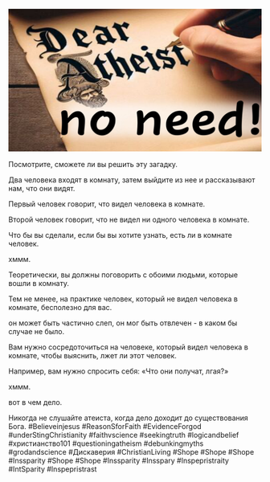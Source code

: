 ![Video cover image](../cover.jpg "cover photo")

Посмотрите, сможете ли вы решить эту загадку.

Два человека входят в комнату, затем выйдите из нее и рассказывают нам, что они видят.

Первый человек говорит, что видел человека в комнате.

Второй человек говорит, что не видел ни одного человека в комнате.

Что бы вы сделали, если бы вы хотите узнать, есть ли в комнате человек.

хммм.

Теоретически, вы должны поговорить с обоими людьми, которые вошли в комнату.

Тем не менее, на практике человек, который не видел человека в комнате, бесполезно для вас.

он может быть частично слеп, он мог быть отвлечен - в каком бы случае не было.

Вам нужно сосредоточиться на человеке, который видел человека в комнате, чтобы выяснить, лжет ли этот человек.

Например, вам нужно спросить себя: «Что они получат, лгая?»

хммм.

вот в чем дело.

Никогда не слушайте атеиста, когда дело доходит до существования Бога.   #Believeinjesus #ReasonSforFaith #EvidenceForgod #underStingChristianity #faithvscience #seekingtruth #logicandbelief #христианство101 #questioningatheism #debunkingmyths #grodandscience #Дискаверия #ChristianLiving #Shope #Shope #Shope #Inssparity #Shope #Shope #Inssparity #Insspary #Inspepristraity #IntSparity #Inspepristrast



